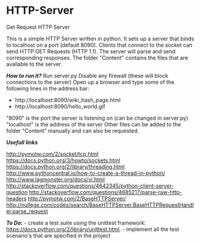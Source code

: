 # HTTP-Server
Get Request HTTP Server

This is a simple HTTP Server written in python.
It sets up a server that binds to localhost on a port (default 8090).
Clients that connect to the socket can send HTTP GET Requests (HTTP 1.1).
The server will parse and send corresponding responses.
The folder "Content" contains the files that are available to the server.

***How to run it?***
Run server.py
Disable any firewall (these will block connections to the server)
Open up a browser and type some of the following lines in the address bar:
- http://localhost:8090/wiki_hash_page.html
- http://localhost:8090/hello_world.gif

"8090" is the port the server is listening on (can be changed in server.py)
"localhost" is the address of the server
Other files can be added to the folder "Content" manually and can also be requested.

***Usefull links***

http://pymotw.com/2/socket/tcp.html
https://docs.python.org/3/howto/sockets.html
https://docs.python.org/2/library/threading.html
http://www.pythoncentral.io/how-to-create-a-thread-in-python/
http://www.lagmonster.org/docs/vi.html
http://stackoverflow.com/questions/4642345/python-client-server-question
http://stackoverflow.com/questions/4685217/parse-raw-http-headers
http://pymotw.com/2/BaseHTTPServer/
http://nullege.com/codes/search/BaseHTTPServer.BaseHTTPRequestHandler.parse_request

***To Do:***
	- create a test suite using the unittest framework: https://docs.python.org/2/library/unittest.html.
	- implement all the test scenario's that are specified in the project